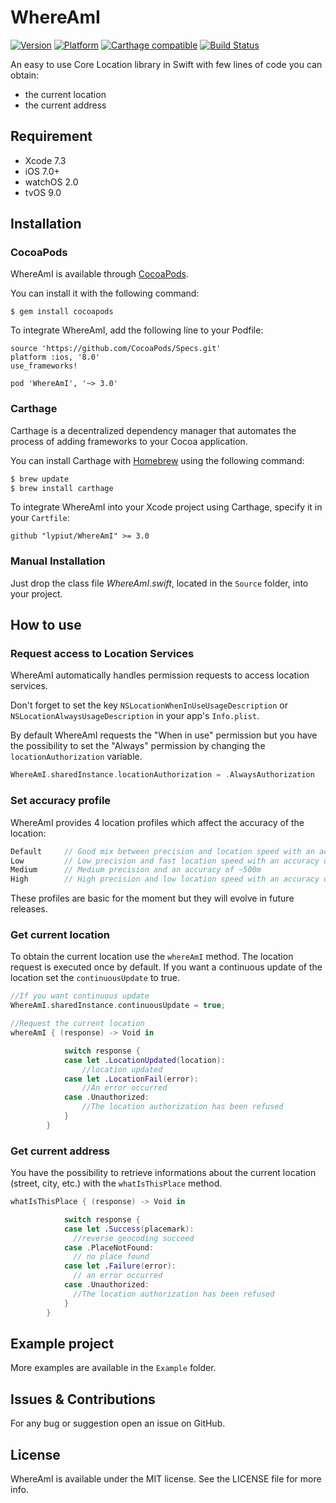 # WhereAmI

[![Version](http://cocoapod-badges.herokuapp.com/v/WhereAmI/badge.png)](http://cocoadocs.org/docsets/WhereAmI)
[![Platform](http://cocoapod-badges.herokuapp.com/p/WhereAmI/badge.png)](http://cocoadocs.org/docsets/WhereAmI)
[![Carthage compatible](https://img.shields.io/badge/Carthage-compatible-4BC51D.svg?style=flat)](https://github.com/Carthage/Carthage)
[![Build Status](https://travis-ci.org/lypiut/WhereAmI.svg?branch=master)](https://travis-ci.org/lypiut/WhereAmI)

An easy to use Core Location library in Swift with few lines of code you can obtain:
- the current location
- the current address


## Requirement

- Xcode 7.3
- iOS 7.0+
- watchOS 2.0
- tvOS 9.0

## Installation

### CocoaPods

WhereAmI is available through [CocoaPods](http://cocoapods.org).  

You can install it with the following command:

```
$ gem install cocoapods
```

To integrate WhereAmI, add the following line to your Podfile:

```
source 'https://github.com/CocoaPods/Specs.git'
platform :ios, '8.0'
use_frameworks!

pod 'WhereAmI', '~> 3.0'
```

### Carthage

Carthage is a decentralized dependency manager that automates the process of adding frameworks to your Cocoa application.

You can install Carthage with [Homebrew](http://brew.sh/) using the following command:

```bash
$ brew update
$ brew install carthage
```

To integrate WhereAmI into your Xcode project using Carthage, specify it in your `Cartfile`:

```
github "lypiut/WhereAmI" >= 3.0
```

### Manual Installation

Just drop the class file *WhereAmI.swift*, located in the `Source` folder, into your project.

## How to use

### Request access to Location Services

WhereAmI automatically handles permission requests to access location services.

Don't forget to set the key `NSLocationWhenInUseUsageDescription` or `NSLocationAlwaysUsageDescription` in your app's `Info.plist`.  

By default WhereAmI requests the "When in use" permission but you have the possibility to set the "Always" permission by changing the `locationAuthorization` variable.

```swift
WhereAmI.sharedInstance.locationAuthorization = .AlwaysAuthorization
```

### Set accuracy profile

WhereAmI provides 4 location profiles which affect the accuracy of the location:

```swift
Default 	// Good mix between precision and location speed with an accuracy of ~200m
Low 		// Low precision and fast location speed with an accuracy of ~2000m
Medium		// Medium precision and an accuracy of ~500m
High		// High precision and low location speed with an accuracy of ~10m
```

These profiles are basic for the moment but they will evolve in future releases.

### Get current location

To obtain the current location use the `whereAmI` method.
The location request is executed once by default. If you want a continuous update of the location set the `continuousUpdate` to true.

```swift
//If you want continuous update
WhereAmI.sharedInstance.continuousUpdate = true;

//Request the current location
whereAmI { (response) -> Void in

            switch response {
            case let .LocationUpdated(location):
                //location updated
            case let .LocationFail(error):
                //An error occurred
            case .Unauthorized:
                //The location authorization has been refused
            }
        }
```

### Get current address

You have the possibility to retrieve informations about the current location (street, city, etc.) with the `whatIsThisPlace` method.

```swift
whatIsThisPlace { (response) -> Void in

            switch response {
            case let .Success(placemark):
              //reverse geocoding succeed
            case .PlaceNotFound:
              // no place found
            case let .Failure(error):
              // an error occurred
            case .Unauthorized:
              //The location authorization has been refused
            }
        }
```
## Example project

More examples are available in the `Example` folder.

## Issues & Contributions

For any bug or suggestion open an issue on GitHub.

## License

WhereAmI is available under the MIT license. See the LICENSE file for more info.
